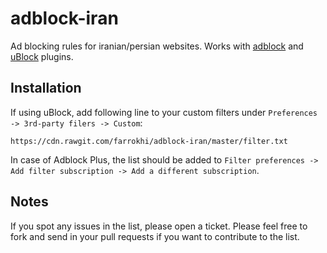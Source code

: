 # adblock-iran
Ad blocking rules for iranian/persian websites.  Works with [adblock](https://adblockplus.org/) and [uBlock](https://github.com/gorhill/uBlock) plugins.


## Installation

If using uBlock, add following line to your custom filters under `Preferences -> 3rd-party filers -> Custom`:

```
https://cdn.rawgit.com/farrokhi/adblock-iran/master/filter.txt
```

In case of Adblock Plus, the list should be added to `Filter preferences -> Add filter subscription -> Add a different subscription`.

## Notes

If you spot any issues in the list, please open a ticket.
Please feel free to fork and send in your pull requests if you want to contribute to the list.


